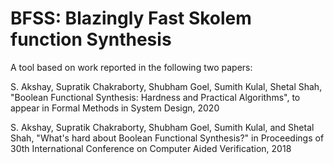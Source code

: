 # BFSS: Blazingly Fast Skolem function Synthesis
A tool based on work reported in the following two papers:

S. Akshay, Supratik Chakraborty, Shubham Goel, Sumith Kulal, Shetal Shah, "Boolean Functional Synthesis: Hardness and Practical Algorithms", to appear in Formal Methods in System Design, 2020

S. Akshay, Supratik Chakraborty, Shubham Goel, Sumith Kulal, and Shetal Shah, "What's hard about Boolean Functional Synthesis?" in Proceedings of 30th International Conference on Computer Aided Verification, 2018
